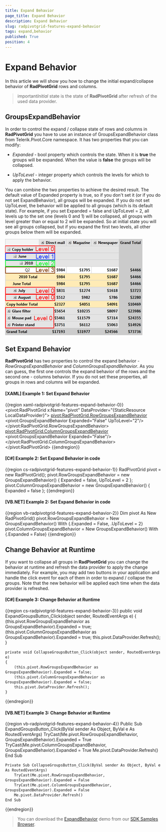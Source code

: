 ```yaml
---
title: Expand Behavior
page_title: Expand Behavior
description: Expand Behavior
slug: radpivotgrid-features-expand-behavior
tags: expand,behavior
published: True
position: 4
---
```


# Expand Behavior


In this article we will show you how to change the initial expand/collapse behavior of __RadPivotGrid__ rows and columns.      

>important*Initial* state is the state of __RadPivotGrid__ after refresh of the used data provider.        

## GroupsExpandBehavior

In order to control the expand / collapse state of rows and columns in __RadPivotGrid__ you have to use an instance of GroupsExpandBehavior class from Telerik.Pivot.Core namespace. It has two properties that you can modify:      

* *Expanded* - bool property which controls the state. When it is __true__ the groups will be expanded. When the value is __false__ the groups will be collapsed.            

* *UpToLevel* - integer property which controls the levels for which to apply the behavior.             

You can combine the two properties to achieve the desired result. The default value of Expanded property is true, so if you don't set it (or if you do not set ExpandBehavior), all groups will be expanded. If you do not set UpToLevel, the behavior will be applied to all groups (which is its default state). For example, if you set Expanded = false and UpToLevel = 2, all levels up to the set one (levels 0 and 1) will be collapsed, all groups with level greater than or equal to 2 will be expanded. So at initial state you will see all groups collapsed, but if you expand the first two levels, all other groups below them will be expanded.

![Rad Pivot Grid Features Expand Behavior 01](images/RadPivotGrid_Features_ExpandBehavior_01.png)

## Set Expand Behavior

__RadPivotGrid__ has two properties to control the expand behavior - *RowGroupsExpandBehavior* and *ColumnGroupsExpandBehavior*. As you can guess, the first one controls the expand behavior of the rows and the second one - columns behavior. If you do not set these properties, all groups in rows and columns will be expanded.

#### __[XAML] Example 1: Set Expand Behavior__

{{region xaml-radpivotgrid-features-expand-behavior-0}}
	<pivot:RadPivotGrid x:Name="pivot" DataProvider="{StaticResource LocalDataProvider}">
	    <pivot:RadPivotGrid.RowGroupsExpandBehavior>
	        <pivot:GroupsExpandBehavior Expanded="False" UpToLevel="2"/>
	    </pivot:RadPivotGrid.RowGroupsExpandBehavior>
	    <pivot:RadPivotGrid.ColumnGroupsExpandBehavior>
	        <pivot:GroupsExpandBehavior Expanded="False"/>
	    </pivot:RadPivotGrid.ColumnGroupsExpandBehavior>
	</pivot:RadPivotGrid>
{{endregion}}

#### __[C#] Example 2: Set Expand Behavior in code__

{{region cs-radpivotgrid-features-expand-behavior-1}}
	RadPivotGrid pivot = new RadPivotGrid();
	pivot.RowGroupsExpandBehavior = new GroupsExpandBehavior() { Expanded = false, UpToLevel = 2 };
	pivot.ColumnGroupsExpandBehavior = new GroupsExpandBehavior() { Expanded = false };
{{endregion}}

#### __[VB.NET] Example 2: Set Expand Behavior in code__

{{region vb-radpivotgrid-features-expand-behavior-2}}
	Dim pivot As New RadPivotGrid()
	pivot.RowGroupsExpandBehavior = New GroupsExpandBehavior() With {.Expanded = False, .UpToLevel = 2}
	pivot.ColumnGroupsExpandBehavior = New GroupsExpandBehavior() With {.Expanded = False}
{{endregion}}

## Change Behavior at Runtime

If you want to collapse all groups in __RadPivotGrid__ you can change the behavior at runtime and refresh the data provider to apply the change immediately. For example, you may add two buttons in your application and handle the click event for each of them in order to expand / collapse the groups. Note that the new behavior will be applied each time when the data provider is refreshed.        

#### __[C#] Example 3: Change Behavior at Runtime__

{{region cs-radpivotgrid-features-expand-behavior-3}}
	public void ExpandGroupsButton_Click(object sender, RoutedEventArgs e)
	{
	    (this.pivot.RowGroupsExpandBehavior as GroupsExpandBehavior).Expanded = true;
	    (this.pivot.ColumnGroupsExpandBehavior as GroupsExpandBehavior).Expanded = true;
	    this.pivot.DataProvider.Refresh();
	}
	
	private void CollapseGroupsButton_Click(object sender, RoutedEventArgs e)
	{
	    (this.pivot.RowGroupsExpandBehavior as GroupsExpandBehavior).Expanded = false;
	    (this.pivot.ColumnGroupsExpandBehavior as GroupsExpandBehavior).Expanded = false;
	    this.pivot.DataProvider.Refresh();
	}
{{endregion}}

#### __[VB.NET] Example 3: Change Behavior at Runtime__

{{region vb-radpivotgrid-features-expand-behavior-4}}
	Public Sub ExpandGroupsButton_Click(ByVal sender As Object, ByVal e As RoutedEventArgs)
		TryCast(Me.pivot.RowGroupsExpandBehavior, GroupsExpandBehavior).Expanded = True
		TryCast(Me.pivot.ColumnGroupsExpandBehavior, GroupsExpandBehavior).Expanded = True
		Me.pivot.DataProvider.Refresh()
	End Sub
	
	Private Sub CollapseGroupsButton_Click(ByVal sender As Object, ByVal e As RoutedEventArgs)
		TryCast(Me.pivot.RowGroupsExpandBehavior, GroupsExpandBehavior).Expanded = False
		TryCast(Me.pivot.ColumnGroupsExpandBehavior, GroupsExpandBehavior).Expanded = False
		Me.pivot.DataProvider.Refresh()
	End Sub
{{endregion}}

> You can download the [ExpandBehavior](https://github.com/telerik/xaml-sdk/tree/master/PivotGrid/ExpandBehavior) demo from our [SDK Samples Browser](https://demos.telerik.com/xaml-sdkbrowser/).
